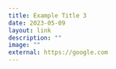 ```yaml
---
title: Example Title 3
date: 2023-05-09
layout: link
description: ""
image: ""
external: https://google.com
---
```

